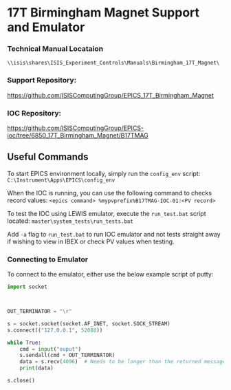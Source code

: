 # 17T Birmingham Magnet Support and Emulator

### Technical Manual Locataion

`\\isis\shares\ISIS_Experiment_Controls\Manuals\Birmingham_17T_Magnet\`

### Support Repository:
https://github.com/ISISComputingGroup/EPICS_17T_Birmingham_Magnet

### IOC Repository:
https://github.com/ISISComputingGroup/EPICS-ioc/tree/6850_17T_Birmingham_Magnet/B17TMAG

## Useful Commands

To start EPICS environment locally, simply run the `config_env` script: 
`C:\Instrument\Apps\EPICS\config_env`

When the IOC is running, you can use the following command to checks record values:
`<epics command> %mypvprefix%B17TMAG-IOC-01:<PV record>`

To test the IOC using LEWIS emulator, execute the `run_test.bat` script located:
`master\system_tests\run_tests.bat`

Add `-a` flag to `run_test.bat` to run IOC emulator and not tests straight away if wishing to view in IBEX or check PV values when testing.


### Connecting to Emulator

To connect to the emulator, either use the below example script of putty:

```python
import socket



OUT_TERMINATOR = "\r"

s = socket.socket(socket.AF_INET, socket.SOCK_STREAM)
s.connect(("127.0.0.1", 52088))

while True:
    cmd = input("ouput")
    s.sendall(cmd + OUT_TERMINATOR)
    data = s.recv(4096)  # Needs to be longer than the returned message
    print(data)

s.close()
```

